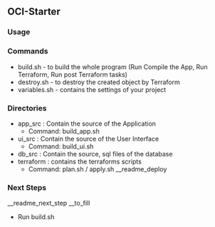## OCI-Starter
### Usage 

### Commands
- build.sh - to build the whole program (Run Compile the App, Run Terraform, Run post Terraform tasks) 
- destroy.sh - to destroy the created object by Terraform
- variables.sh - contains the settings of your project

### Directories
- app_src : Contain the source of the Application
    - Command: build_app.sh
- ui_src : Contain the source of the User Interface
    - Command: build_ui.sh 
- db_src : Contain the source, sql files of the database
- terraform : contains the terraforms scripts
    - Command: plan.sh / apply.sh
__readme_deploy

### Next Steps
__readme_next_step 
__to_fill
- Run build.sh
